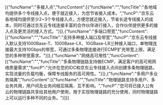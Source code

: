 [{"funcName":"多接入点","funcContent":[{"funcName":"","funcTitle":"各地域均提供多个专线接入点，便于就近接入，为您节省接入成本。","funcP":"京东云各地域均提供至少2~3个专线接入点，方便您就近接入，节省长途专线接入的成本。同时可通过京东云专线连接丰富的合作伙伴进行接入，合作伙伴提供更多的接入点及更灵活的接入方式。"}]},{"funcName":"多端口带宽","funcContent":[{"funcName":"","funcTitle":"支持多种接入端口及带宽","funcP":"京东云专线接入默认支持1000Base-T、1000Base-LX、10GBase-LR三种接入端口，单物理连接最大支持10Gbps的带宽，可通过多条物理连接进行ECMP扩充带宽上限，满足您的多种带宽需求。"}]},{"funcName":"网络高可用性","funcContent":[{"funcName":"","funcTitle":"多条物理链路支持做ECMP，满足客户的高可用网络质量需求","funcP":"允许在您的IDC和京东云专线接入点间创建多条物理链路，实现流量的负载均衡，保障专线服务的高可用性。"}]},{"funcName":"多用户多业务隔离","funcContent":[{"funcName":"","funcTitle":"物理链路支持多用户、多业务共用，用户间及业务间相互隔离、互不影响。","funcP":"您可将已接入公有云的物理链路共享给其他用户使用，用于实现物理链路的充分使用，同时物理链路上可以运行多种不同的业务。"}]}]